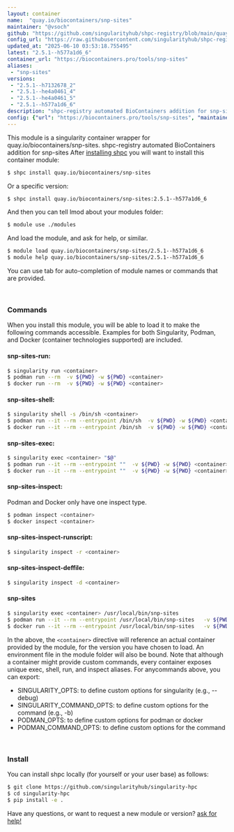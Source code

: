 ```yaml
---
layout: container
name:  "quay.io/biocontainers/snp-sites"
maintainer: "@vsoch"
github: "https://github.com/singularityhub/shpc-registry/blob/main/quay.io/biocontainers/snp-sites/container.yaml"
config_url: "https://raw.githubusercontent.com/singularityhub/shpc-registry/main/quay.io/biocontainers/snp-sites/container.yaml"
updated_at: "2025-06-10 03:53:18.755495"
latest: "2.5.1--h577a1d6_6"
container_url: "https://biocontainers.pro/tools/snp-sites"
aliases:
 - "snp-sites"
versions:
 - "2.5.1--h7132678_2"
 - "2.5.1--he4a0461_4"
 - "2.5.1--he4a0461_5"
 - "2.5.1--h577a1d6_6"
description: "shpc-registry automated BioContainers addition for snp-sites"
config: {"url": "https://biocontainers.pro/tools/snp-sites", "maintainer": "@vsoch", "description": "shpc-registry automated BioContainers addition for snp-sites", "latest": {"2.5.1--h577a1d6_6": "sha256:cfb3a0770952dc2b063a0d8498e46bf2f08661c6bb3b1385f54fe76b16ccb912"}, "tags": {"2.5.1--h7132678_2": "sha256:52d05918e0f415a835b380501fb6f62f94543ef3d0037dcc335a140ba174c826", "2.5.1--he4a0461_4": "sha256:b62321cd56eb7abf69623058963b352f8b5caeb9ce0c8a2a89ab16de654c842d", "2.5.1--he4a0461_5": "sha256:14623d6c5032ae419871dfe9a4bdfe3f02e3fc70fd0d2071cb5bacb19e924efe", "2.5.1--h577a1d6_6": "sha256:cfb3a0770952dc2b063a0d8498e46bf2f08661c6bb3b1385f54fe76b16ccb912"}, "docker": "quay.io/biocontainers/snp-sites", "aliases": {"snp-sites": "/usr/local/bin/snp-sites"}}
---
```


This module is a singularity container wrapper for quay.io/biocontainers/snp-sites.
shpc-registry automated BioContainers addition for snp-sites
After [installing shpc](#install) you will want to install this container module:


```bash
$ shpc install quay.io/biocontainers/snp-sites
```

Or a specific version:

```bash
$ shpc install quay.io/biocontainers/snp-sites:2.5.1--h577a1d6_6
```

And then you can tell lmod about your modules folder:

```bash
$ module use ./modules
```

And load the module, and ask for help, or similar.

```bash
$ module load quay.io/biocontainers/snp-sites/2.5.1--h577a1d6_6
$ module help quay.io/biocontainers/snp-sites/2.5.1--h577a1d6_6
```

You can use tab for auto-completion of module names or commands that are provided.

<br>

### Commands

When you install this module, you will be able to load it to make the following commands accessible.
Examples for both Singularity, Podman, and Docker (container technologies supported) are included.

#### snp-sites-run:

```bash
$ singularity run <container>
$ podman run --rm  -v ${PWD} -w ${PWD} <container>
$ docker run --rm  -v ${PWD} -w ${PWD} <container>
```

#### snp-sites-shell:

```bash
$ singularity shell -s /bin/sh <container>
$ podman run --it --rm --entrypoint /bin/sh  -v ${PWD} -w ${PWD} <container>
$ docker run --it --rm --entrypoint /bin/sh  -v ${PWD} -w ${PWD} <container>
```

#### snp-sites-exec:

```bash
$ singularity exec <container> "$@"
$ podman run --it --rm --entrypoint ""  -v ${PWD} -w ${PWD} <container> "$@"
$ docker run --it --rm --entrypoint ""  -v ${PWD} -w ${PWD} <container> "$@"
```

#### snp-sites-inspect:

Podman and Docker only have one inspect type.

```bash
$ podman inspect <container>
$ docker inspect <container>
```

#### snp-sites-inspect-runscript:

```bash
$ singularity inspect -r <container>
```

#### snp-sites-inspect-deffile:

```bash
$ singularity inspect -d <container>
```


#### snp-sites

```bash
$ singularity exec <container> /usr/local/bin/snp-sites
$ podman run --it --rm --entrypoint /usr/local/bin/snp-sites   -v ${PWD} -w ${PWD} <container> -c " $@"
$ docker run --it --rm --entrypoint /usr/local/bin/snp-sites   -v ${PWD} -w ${PWD} <container> -c " $@"
```



In the above, the `<container>` directive will reference an actual container provided
by the module, for the version you have chosen to load. An environment file in the
module folder will also be bound. Note that although a container
might provide custom commands, every container exposes unique exec, shell, run, and
inspect aliases. For anycommands above, you can export:

 - SINGULARITY_OPTS: to define custom options for singularity (e.g., --debug)
 - SINGULARITY_COMMAND_OPTS: to define custom options for the command (e.g., -b)
 - PODMAN_OPTS: to define custom options for podman or docker
 - PODMAN_COMMAND_OPTS: to define custom options for the command

<br>

### Install

You can install shpc locally (for yourself or your user base) as follows:

```bash
$ git clone https://github.com/singularityhub/singularity-hpc
$ cd singularity-hpc
$ pip install -e .
```

Have any questions, or want to request a new module or version? [ask for help!](https://github.com/singularityhub/singularity-hpc/issues)